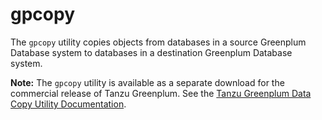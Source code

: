 # gpcopy 

The `gpcopy` utility copies objects from databases in a source Greenplum Database system to databases in a destination Greenplum Database system.

**Note:** The `gpcopy` utility is available as a separate download for the commercial release of Tanzu Greenplum. See the [Tanzu Greenplum Data Copy Utility Documentation](https://gpdb.docs.pivotal.io/gpcopy).

